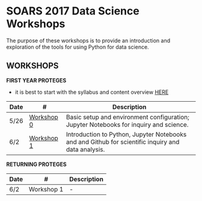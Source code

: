 # SOARS 2017 Data Science Workshops

The purpose of these workshops is to provide an introduction and exploration of the tools for using Python for data science.

## WORKSHOPS

**FIRST YEAR PROTEGES**

* it is best to start with the syllabus and content overview [HERE](./A)

| Date | # | Description |
|------|---|-------------|
| 5/26 | [Workshop 0](./A/ws0) | Basic setup and environment configuration; Jupyter Notebooks for inquiry and science. |
| 6/2  | [Workshop 1](./A/ws1) | Introduction to Python, Jupyter Notebooks and and Github for scientific inquiry and data analysis. |

<!--
| 6/9  | [Workshop 2]() | - |
| 6/23 | [Workshop 3]() | - |
-->

**RETURNING PROTEGES**

| Date | # | Description |
|------|---|-------------|
| 6/2  | Workshop 1 | - |

<!--
| 6/9  | [Workshop 2]() | - |
| 6/23 | [Workshop 3]() | - |
-->
